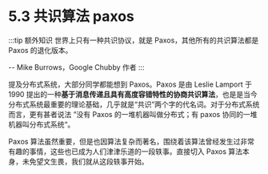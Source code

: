 # 5.3 共识算法 paxos

:::tip 额外知识
世界上只有一种共识协议，就是 Paxos，其他所有的共识算法都是 Paxos 的退化版本。

-- Mike Burrows，Google Chubby 作者
:::

提及分布式系统，大部分同学都能想到 Paxos。Paxos 是由 Leslie Lamport 于 1990 提出的一种**基于消息传递且具有高度容错特性的协商共识算法**，也是是当今分布式系统最重要的理论基础，几乎就是“共识”两个字的代名词。对于分布式系统而言，更有甚者说法 ”没有 Paxos 的一堆机器叫做分布式；有 paxos 协同的一堆机器叫分布式系统“。

Paxos 算法虽然重要，但是也因算法复杂而著名，围绕着该算法曾经发生过非常有趣的事情，这些也已成为人们津津乐道的一段轶事。直接切入 Paxos 算法本身，未免望文生畏，我们就从这段轶事开始。
